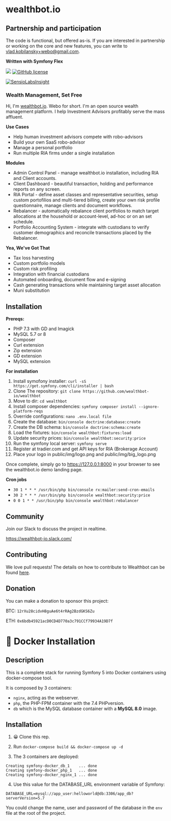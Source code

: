 wealthbot.io
===============

## Partnership and participation
The code is functional, but offered as-is.
If you are interested in partnership or working on the core and new features, you can write to vlad.kobilansky+webo@gmail.com.

**Written with Symfony Flex**

[![](https://www.codeshelter.co/static/badges/badge-flat.svg)](https://www.codeshelter.co/)
[![GitHub license](https://img.shields.io/github/license/mashape/apistatus.svg)]()

[![SensioLabsInsight](https://insight.sensiolabs.com/projects/881769ff-b0e8-43f0-b67f-e0915d7aee5f/big.png)](https://insight.sensiolabs.com/projects/881769ff-b0e8-43f0-b67f-e0915d7aee5f)

### Wealth Management, Set Free

Hi, I'm [wealthbot.io](http://wealthbot.io). Webo for short. I'm an open source wealth management platform. I help Investment Advisors profitably serve the mass affluent.

**Use Cases**

* Help human investment advisors compete with robo-advisors
* Build your own SaaS robo-advisor
* Manage a personal portfolio
* Run multiple RIA firms under a single installation

**Modules**

* Admin Control Panel - manage wealthbot.io installation, including RIA and Client accounts.
* Client Dashboard - beautiful transaction, holding and performance reports on any screen.
* RIA Portal - define asset classes and representative securities, setup custom portofilios and multi-tiered billing, create your own risk profile questionnaire,  manage clients and document workflows.
* Rebalancer - automatically rebalance client portfolios to match target allocations at the household or account-level, ad-hoc or on an set schedule.
* Portfolio Accounting System - integrate with custodians to verify customer demographics and reconcile transactions placed by the Rebalancer.

**Yea, We've Got That**

* Tax loss harvesting
* Custom portfolio models
* Custom risk profiling
* Integration with financial custodians
* Automated onboarding, document flow and e-signing
* Cash generating transactions while maintaining target asset allocation
* Muni substitution

## Installation

**Prereqs:**

* PHP 7.3 with GD and Imagick
* MySQL 5.7 or 8
* Composer
* Curl extension
* Zip extension
* GD extension
* MySQL extension

**For installation**

1. Install symofony installer: `curl -sS https://get.symfony.com/cli/installer | bash`
2. Clone The repository: `git clone https://github.com/wealthbot-io/wealthbot`
3. Move to dir:  `cd wealthbot`
4. Install composer dependencies: `symfony composer install --ignore-platform-reqs`
5. Override configurations: `nano .env.local file`
6. Create the database: `bin/console doctrine:database:create`
7. Create the DB schema: `bin/console doctrine:schema:create`
8. Load the fixtures: `bin/console wealthbot:fixtures:load`
9. Update security prices: `bin/console wealthbot:security:price`
10. Run the symfony local server: `symfony serve`
11. Register at tradier.com and get API keys for RIA (Brokerage Account)
12. Place your logo in public/img/logo.png and public/img/big_logo.png


Once complete, simply go to https://127.0.0.1:8000 in your browser to see the wealthbot.io demo landing page.


**Cron jobs**

* `30 1 * * * /usr/bin/php bin/console rx:mailer:send-cron-emails`
* `30 2 * * * /usr/bin/php bin/console wealthbot:security:price`
* `0 0 1 * * /usr/bin/php bin/console wealthbot:rebalancer`


## Community

Join our Slack to discuss the project in realtime.

https://wealthbot-io.slack.com/


## Contributing

We love pull requests! The details on how to contribute to Wealthbot can be found [here](.github/CONTRIBUTING.md).


## Donation

You can make a donation to sponsor this project:

BTC: `12rXu28cidvH8guAe6t4rRAg2BzdGKS6Zu`

ETH: `0x6bdb45921acD0CD4D770a3c791CCf79934A19D7f` 





# 🐳 Docker Installation

## Description

This is a complete stack for running Symfony 5 into Docker containers using docker-compose tool.

It is composed by 3 containers:

- `nginx`, acting as the webserver.
- `php`, the PHP-FPM container with the 7.4 PHPversion.
- `db` which is the MySQL database container with a **MySQL 8.0** image.

## Installation

1. 😀 Clone this rep.

2. Run `docker-compose build && docker-compose up -d`

3. The 3 containers are deployed: 

```
Creating symfony-docker_db_1    ... done
Creating symfony-docker_php_1   ... done
Creating symfony-docker_nginx_1 ... done
```

4. Use this value for the DATABASE_URL environment variable of Symfony:

```
DATABASE_URL=mysql://app_user:helloworld@db:3306/app_db?serverVersion=5.7
```

You could change the name, user and password of the database in the `env` file at the root of the project.


